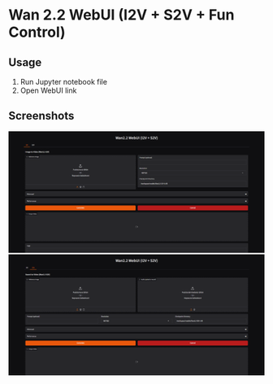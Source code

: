 # Wan 2.2 WebUI (I2V + S2V + Fun Control)

## Usage
1. Run Jupyter notebook file
2. Open WebUI link

## Screenshots

![Wan I2V](screenshot-1.png)
![Wan S2V](screenshot-2.png)
